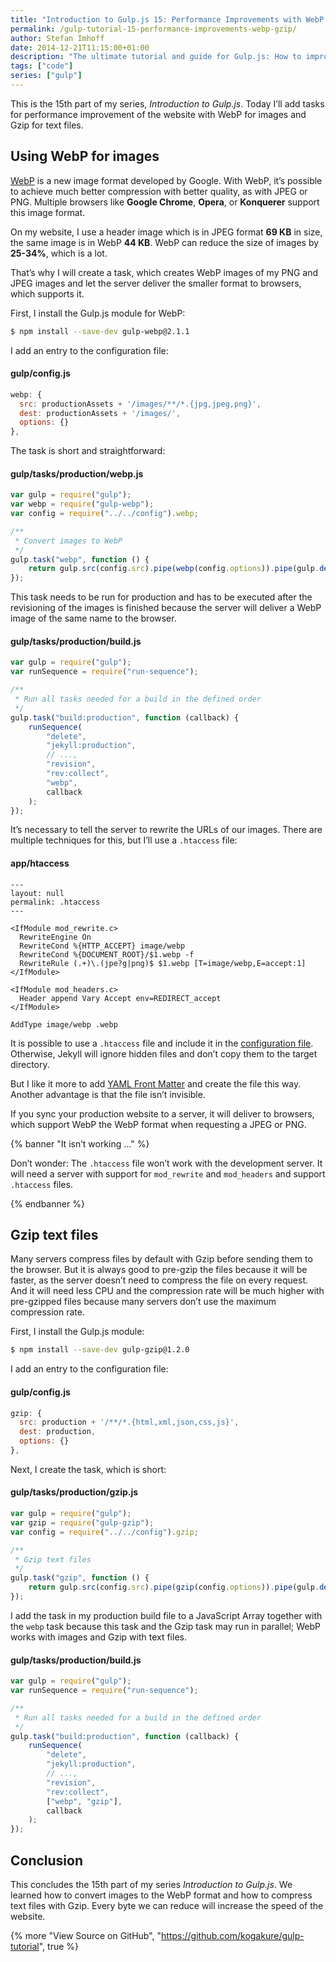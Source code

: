 ```yaml
---
title: "Introduction to Gulp.js 15: Performance Improvements with WebP and Gzip"
permalink: /gulp-tutorial-15-performance-improvements-webp-gzip/
author: Stefan Imhoff
date: 2014-12-21T11:15:00+01:00
description: "The ultimate tutorial and guide for Gulp.js: How to improve the speed and performance of your website with WebP and Gzip."
tags: ["code"]
series: ["gulp"]
---
```


This is the 15th part of my series, _Introduction to Gulp.js_. Today I’ll add tasks for performance improvement of the website with WebP for images and Gzip for text files.

## Using WebP for images

[WebP](https://developers.google.com/speed/webp/) is a new image format developed by Google. With WebP, it’s possible to achieve much better compression with better quality, as with JPEG or PNG. Multiple browsers like **Google Chrome**, **Opera**, or **Konquerer** support this image format.

On my website, I use a header image which is in JPEG format **69 KB** in size, the same image is in WebP **44 KB**. WebP can reduce the size of images by **25-34%**, which is a lot.

That’s why I will create a task, which creates WebP images of my PNG and JPEG images and let the server deliver the smaller format to browsers, which supports it.

First, I install the Gulp.js module for WebP:

```bash
$ npm install --save-dev gulp-webp@2.1.1
```

I add an entry to the configuration file:

#### gulp/config.js

```javascript
webp: {
  src: productionAssets + '/images/**/*.{jpg,jpeg,png}',
  dest: productionAssets + '/images/',
  options: {}
},
```

The task is short and straightforward:

#### gulp/tasks/production/webp.js

```javascript
var gulp = require("gulp");
var webp = require("gulp-webp");
var config = require("../../config").webp;

/**
 * Convert images to WebP
 */
gulp.task("webp", function () {
	return gulp.src(config.src).pipe(webp(config.options)).pipe(gulp.dest(config.dest));
});
```

This task needs to be run for production and has to be executed after the revisioning of the images is finished because the server will deliver a WebP image of the same name to the browser.

#### gulp/tasks/production/build.js

```javascript
var gulp = require("gulp");
var runSequence = require("run-sequence");

/**
 * Run all tasks needed for a build in the defined order
 */
gulp.task("build:production", function (callback) {
	runSequence(
		"delete",
		"jekyll:production",
		// ...,
		"revision",
		"rev:collect",
		"webp",
		callback
	);
});
```

It’s necessary to tell the server to rewrite the URLs of our images. There are multiple techniques for this, but I’ll use a `.htaccess` file:

#### app/htaccess

```apacheconf
---
layout: null
permalink: .htaccess
---

<IfModule mod_rewrite.c>
  RewriteEngine On
  RewriteCond %{HTTP_ACCEPT} image/webp
  RewriteCond %{DOCUMENT_ROOT}/$1.webp -f
  RewriteRule (.+)\.(jpe?g|png)$ $1.webp [T=image/webp,E=accept:1]
</IfModule>

<IfModule mod_headers.c>
  Header append Vary Accept env=REDIRECT_accept
</IfModule>

AddType image/webp .webp
```

It is possible to use a `.htaccess` file and include it in the [configuration file](https://jekyllrb.com/docs/configuration/). Otherwise, Jekyll will ignore hidden files and don’t copy them to the target directory.

But I like it more to add [YAML Front Matter](https://jekyllrb.com/docs/frontmatter/) and create the file this way. Another advantage is that the file isn’t invisible.

If you sync your production website to a server, it will deliver to browsers, which support WebP the WebP format when requesting a JPEG or PNG.

{% banner "It isn’t working …" %}

Don’t wonder: The `.htaccess` file won’t work with the development server. It will need a server with support for `mod_rewrite` and `mod_headers` and support `.htaccess` files.

{% endbanner %}

## Gzip text files

Many servers compress files by default with Gzip before sending them to the browser. But it is always good to pre-gzip the files because it will be faster, as the server doesn’t need to compress the file on every request. And it will need less CPU and the compression rate will be much higher with pre-gzipped files because many servers don’t use the maximum compression rate.

First, I install the Gulp.js module:

```bash
$ npm install --save-dev gulp-gzip@1.2.0
```

I add an entry to the configuration file:

#### gulp/config.js

```javascript
gzip: {
  src: production + '/**/*.{html,xml,json,css,js}',
  dest: production,
  options: {}
},
```

Next, I create the task, which is short:

#### gulp/tasks/production/gzip.js

```javascript
var gulp = require("gulp");
var gzip = require("gulp-gzip");
var config = require("../../config").gzip;

/**
 * Gzip text files
 */
gulp.task("gzip", function () {
	return gulp.src(config.src).pipe(gzip(config.options)).pipe(gulp.dest(config.dest));
});
```

I add the task in my production build file to a JavaScript Array together with the `webp` task because this task and the Gzip task may run in parallel; WebP works with images and Gzip with text files.

#### gulp/tasks/production/build.js

```javascript
var gulp = require("gulp");
var runSequence = require("run-sequence");

/**
 * Run all tasks needed for a build in the defined order
 */
gulp.task("build:production", function (callback) {
	runSequence(
		"delete",
		"jekyll:production",
		// ...,
		"revision",
		"rev:collect",
		["webp", "gzip"],
		callback
	);
});
```

## Conclusion

This concludes the 15th part of my series _Introduction to Gulp.js_. We learned how to convert images to the WebP format and how to compress text files with Gzip. Every byte we can reduce will increase the speed of the website.

{% more "View Source on GitHub", "https://github.com/kogakure/gulp-tutorial", true %}
